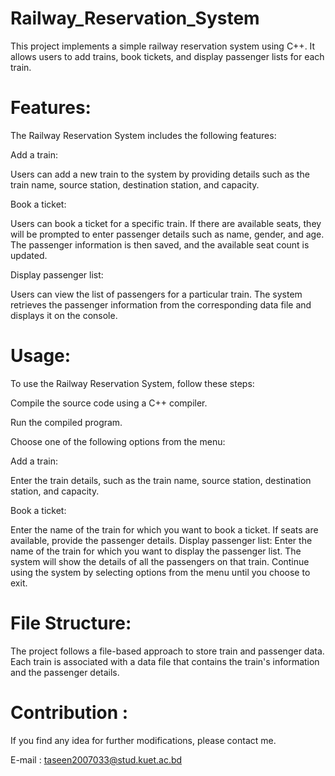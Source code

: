 # Railway_Reservation_System

This project implements a simple railway reservation system using C++. It allows users to add trains, book tickets, and display passenger lists for each train.

# Features:

The Railway Reservation System includes the following features:

Add a train: 

Users can add a new train to the system by providing details such as the train name, source station, destination station, and capacity.

Book a ticket: 

Users can book a ticket for a specific train. If there are available seats, they will be prompted to enter passenger details such as name, gender, and age. The passenger information is then saved, and the available seat count is updated.

Display passenger list:

 Users can view the list of passengers for a particular train. The system retrieves the passenger information from the corresponding data file and displays it on the console.

# Usage:

To use the Railway Reservation System, follow these steps:

Compile the source code using a C++ compiler.

Run the compiled program.

Choose one of the following options from the menu:

Add a train:

 Enter the train details, such as the train name, source station, destination station, and capacity.

Book a ticket:

 Enter the name of the train for which you want to book a ticket. If seats are available, provide the passenger details.
Display passenger list: Enter the name of the train for which you want to display the passenger list. The system will show the details of all the passengers on that train.
Continue using the system by selecting options from the menu until you choose to exit.

# File Structure:

The project follows a file-based approach to store train and passenger data. Each train is associated with a data file that contains the train's information and the passenger details.

# Contribution :

If you find any idea for further modifications, please contact me.

E-mail :
taseen2007033@stud.kuet.ac.bd

